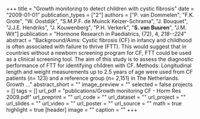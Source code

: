+++
title = "Growth monitoring to detect children with cystic fibrosis"
date = "2009-01-01"
publication_types = ["2"]
authors = ["P. van Dommelen", "F.K. Grote", "W. Oostdijk", "S.M.P.F. de Muinck Keizer-Schrama", "J. Bouquet", "J.J.E. Hendriks", "J. Kouwenberg", "P.H. Verkerk", "**S. van Buuren**", "J.M. Wit"]
publication = "Hormone Research in Paediatrics, (72), 4, _218--224_"
abstract = "Background/Aims: Cystic fibrosis (CF) in infancy and childhood is often associated with failure to thrive (FTT). This would suggest that in countries without a newborn screening program for CF, FTT could be used as a clinical screening tool. The aim of this study is to assess the diagnostic performance of FTT for identifying children with CF. Methods: Longitudinal length and weight measurements up to 2.5 years of age were used from CF patients (n= 123) and a reference group (n= 2,151) in The Netherlands. Growth …"
abstract_short = ""
image_preview = ""
selected = false
projects = []
tags = []
url_pdf = "publications/Growth monitoring CF - Horm Res 2009.pdf"
url_preprint = ""
url_code = ""
url_dataset = ""
url_project = ""
url_slides = ""
url_video = ""
url_poster = ""
url_source = ""
math = true
highlight = true
[header]
image = ""
caption = ""
+++
